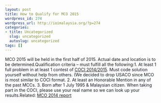 ```yaml
---
layout: post
title: How to Qualify for MCO 2015
wordpress_id: 274
wordpress_url: http://ioimalaysia.org/?p=274
categories:
- title: Uncategorized
  slug: uncategorized
  autoslug: uncategorized
tags: []
---
```

MCO 2015 will be held in the first half of 2015. Actual date and location is to be determined.Qualification criteria – must fulfill all the following:1. <span style="color: #141823;">At least 1 full problem in at least 1 contest of </span>[COCI 2014/2015](http://hsin.hr/coci/)<span style="color: #141823;">. Must code solution yourself without help from others. (We decided to drop USACO since MCO is most similar to COCI format.</span>
2. <span style="color: #141823;">At least an Honorable Mention in any of the past MCCs.</span>
3. <span style="color: #141823;">Born after 1 July 1995 &amp; Malaysian citizen.</span>
<span style="color: #141823;">When taking part in the COCI, please use your real name so we can </span><span style="color: #141823;">look up</span><span style="color: #141823;"> your results.</span>Related: [MCO 2014 report](http://ioimalaysia.org/competitions/malaysian-computing-olympiad/mco-2014/)
